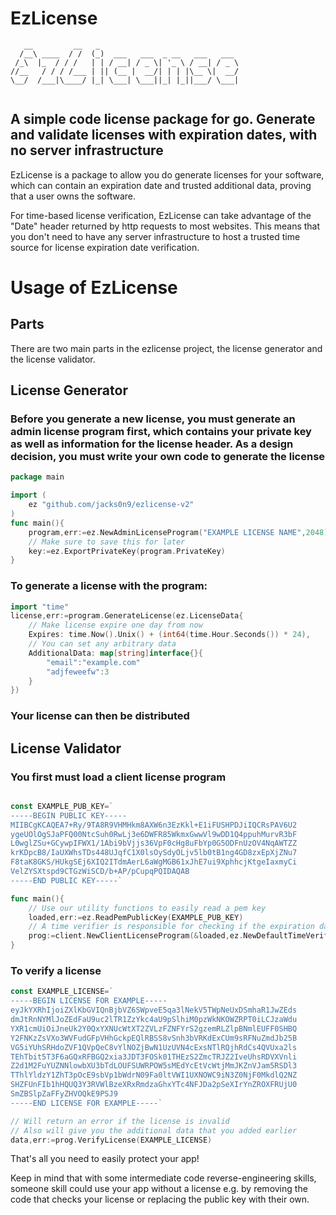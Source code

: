 # EzLicense
```
   __         __   _                               
  /__\ ____  / /  (_)  ___   ___  _ __   ___   ___ 
 /_\  |_  / / /   | | / __| / _ \| '_ \ / __| / _ \
//__   / / / /___ | || (__ |  __/| | | |\__ \|  __/
\__/  /___|\____/ |_| \___| \___||_| |_||___/ \___|
                                                   
```
## A simple code license package for go. Generate and validate licenses with expiration dates, with no server infrastructure
EzLicense is a package to allow you do generate licenses for your software, which can contain an expiration date and trusted additional data, proving that a user owns the software.

For time-based license verification, EzLicense can take advantage of the "Date" header returned by http requests to most websites. This means that you don't need to have any server infrastructure to host a trusted time source for license expiration date verification.
# Usage of EzLicense
## Parts
There are two main parts in the ezlicense project, the license generator and the license validator.
## License Generator
### Before you generate a new license, you must generate an admin license program first, which contains your private key as well as information for the license header. As a design decision, you must write your own code to generate the license
```go
package main

import (
    ez "github.com/jacks0n9/ezlicense-v2"
)
func main(){
    program,err:=ez.NewAdminLicenseProgram("EXAMPLE LICENSE NAME",2048)
    // Make sure to save this for later
    key:=ez.ExportPrivateKey(program.PrivateKey)
}
```
### To generate a license with the program:
```go
import "time"
license,err:=program.GenerateLicense(ez.LicenseData{
    // Make license expire one day from now
    Expires: time.Now().Unix() + (int64(time.Hour.Seconds()) * 24),
    // You can set any arbitrary data
    AdditionalData: map[string]interface{}{
        "email":"example.com"
        "adjfeweefw":3
    }
})
```
### Your license can then be distributed

## License Validator
### You first must load a client license program

```go

const EXAMPLE_PUB_KEY=`
-----BEGIN PUBLIC KEY-----
MIIBCgKCAQEA7+Ry/9TA8R9VHMHkm8AXW6n3EzKkl+E1iFUSHPDJiIQCRsPAV6U2
ygeUOlOgSJaPFQ00NtcSuh0RwLj3e6DWFR85WkmxGwwVl9wDD1Q4ppuhMurvR3bF
L0wglZSu+GCywpIFWX1/1Abi9bVjjs36VpF0cHg8uFbYp0G5ODFnUzOV4NqAWTZZ
krKDpcB8/IaUXWhsTDs448UJqfC1X0lsOySdyOLjv5lb0tB1ng4GD8zxEpXjZNu7
F8taK8GKS/HUkgSEj6XIQ2ITdmAerL6aWgMGB61xJhE7ui9XphhcjKtgeIaxmyCi
VelZYSXtspd9CTGzWiSCD/b+AP/pCupqPQIDAQAB
-----END PUBLIC KEY-----`

func main(){
    // Use our utility functions to easily read a pem key
    loaded,err:=ez.ReadPemPublicKey(EXAMPLE_PUB_KEY)
    // A time verifier is responsible for checking if the expiration date is correct
    prog:=client.NewClientLicenseProgram(&loaded,ez.NewDefaultTimeVerifier())
}
```

### To verify a license
```go
const EXAMPLE_LICENSE=`
-----BEGIN LICENSE FOR EXAMPLE-----
eyJkYXRhIjoiZXlKbGVIQnBjbVZ6SWpveE5qa3lNekV5TWpNeUxDSmhaR1JwZEds
dmJtRnNYMlJoZEdFaU9uc2lTR1ZzYkc4aU9pSlhiM0pzWkNKOWZRPT0iLCJzaWdu
YXR1cmUiOiJneUk2Y0QxYXNUcWtXT2ZVLzFZNFYrS2gzemRLZlpBNmlEUFF0SHBQ
Y2FNKzZsVXo3WVFudGFpVHhGckpEQlRBSS8vSnh3bVRKdExCUm9sRFNuZmdJb25B
VG5iYUhSRHdoZVF1QVpQeC8vYlNOZjBwN1UzUVN4cExsNTlRQjhRdCs4QVUxa2ls
TEhTbit5T3F6aGQxRFBGQ2xia3JDT3FOSk01THEzS2ZmcTRJZ2IveUhsRDVXVnli
Z2d1M2FuYUZNNlowbXU3bTdLOUFSUWRPOW5sMEdYcEtVcWtjMmJKZnVJam5RSDl3
TThlYldzY1ZhT3pOcE9sbVp1bWdrN09Fa0ltVWI1UXNOWC9iN3Z0NjF0MkdlQ2NZ
SHZFUnFIb1hHQUQ3Y3RVWlBzeXRxRmdzaGhxYTc4NFJDa2pSeXIrYnZROXFRUjU0
SmZBSlpZaFFyZHVOQkE9PSJ9
-----END LICENSE FOR EXAMPLE-----`

// Will return an error if the license is invalid
// Also will give you the additional data that you added earlier
data,err:=prog.VerifyLicense(EXAMPLE_LICENSE)
```

That's all you need to easily protect your app!

 Keep in mind that with some intermediate code reverse-engineering skills, someone skill could use your app without a license e.g. by removing the code that checks your license or replacing the public key with their own.